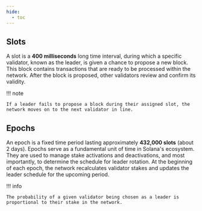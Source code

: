 ```yaml
---
hide:
  - toc
---
```


## Slots

A slot is a **400 milliseconds** long time interval, during which a specific validator, known as the leader, is given a chance to propose a new block. This block contains transactions that are ready to be processed within the network. After the block is proposed, other validators review and confirm its validity.

!!! note

    If a leader fails to propose a block during their assigned slot, the network moves on to the next validator in line.

## Epochs

An epoch is a fixed time period lasting approximately **432,000 slots** (about 2 days). Epochs serve as a fundamental unit of time in Solana's ecosystem. They are used to manage stake activations and deactivations, and most importantly, to determine the schedule for leader rotation. At the beginning of each epoch, the network recalculates validator stakes and updates the leader schedule for the upcoming period.

!!! info

    The probability of a given validator being chosen as a leader is proportional to their stake in the network.
